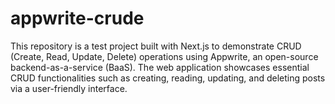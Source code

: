 # appwrite-crude
This repository is a test project built with Next.js to demonstrate CRUD (Create, Read, Update, Delete) operations using Appwrite, an open-source backend-as-a-service (BaaS). The web application showcases essential CRUD functionalities such as creating, reading, updating, and deleting posts via a user-friendly interface.
